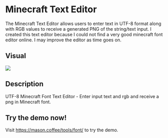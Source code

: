 # Minecraft Text Editor
The Minecraft Text Editor allows users to enter text in UTF-8 format along with RGB values to receive a generated PNG of the string/text input.
I created this text editor because I could not find a very good minecraft font editor online. I may improve the editor as time goes on.

## Visual
![](https://camo.githubusercontent.com/50217c74f5eb687181eba963701defc1d8bacde5f84f41a28539691738ec723f/68747470733a2f2f6d61736f6e2e636f666665652f766964656f2f516e45724562446b30452e676966)

## Description
UTF-8 Minecraft Font Text Editor - Enter input text and rgb and receive a png in Minecraft font.

## Try the demo now!
Visit https://mason.coffee/tools/font/ to try the demo.
